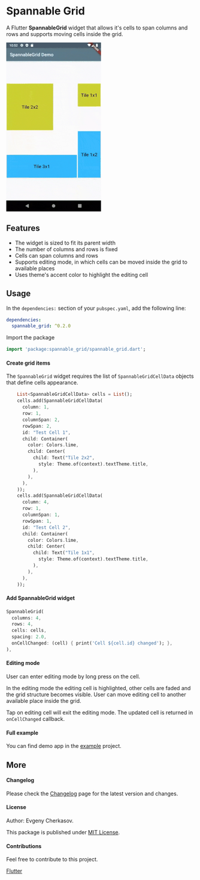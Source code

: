 # Spannable Grid

A Flutter **SpannableGrid** widget that allows it's cells to span columns 
and rows and supports moving cells inside the grid.

![SpannableGrid Demo](./assets/spannablegrid-001.gif)

## Features

- The widget is sized to fit its parent width
- The number of columns and rows is fixed
- Cells can span columns and rows
- Supports editing mode, in which cells can be moved inside the grid to available places 
- Uses theme's accent color to highlight the editing cell

## Usage

In the `dependencies:` section of your `pubspec.yaml`, add the following line:

```yaml
dependencies:
  spannable_grid: ^0.2.0
```

Import the package

```dart
import 'package:spannable_grid/spannable_grid.dart';
```

#### Create grid items

The `SpannableGrid` widget requires the list of `SpannableGridCellData` objects that define cells appearance.

```dart
    List<SpannableGridCellData> cells = List();
    cells.add(SpannableGridCellData(
      column: 1,
      row: 1,
      columnSpan: 2,
      rowSpan: 2,
      id: "Test Cell 1",
      child: Container(
        color: Colors.lime,
        child: Center(
          child: Text("Tile 2x2",
            style: Theme.of(context).textTheme.title,
          ),
        ),
      ),
    ));
    cells.add(SpannableGridCellData(
      column: 4,
      row: 1,
      columnSpan: 1,
      rowSpan: 1,
      id: "Test Cell 2",
      child: Container(
        color: Colors.lime,
        child: Center(
          child: Text("Tile 1x1",
            style: Theme.of(context).textTheme.title,
          ),
        ),
      ),
    ));
```  
 
#### Add SpannableGrid widget

```dart
SpannableGrid(
  columns: 4,
  rows: 4,
  cells: cells,
  spacing: 2.0,
  onCellChanged: (cell) { print('Cell ${cell.id} changed'); },
),
```

#### Editing mode

User can enter editing mode by long press on the cell. 

In the editing mode the editing cell is highlighted, other cells are faded and the grid structure becomes visible. User can move editing cell to another available place inside the grid. 

Tap on editing cell will exit the editing mode. The updated cell is returned in `onCellChanged` callback.

#### Full example

You can find demo app in the [example](https://github.com/ech89899/spannablegrid-flutter/tree/master/example) project.

## More

#### Changelog

Please check the [Changelog](CHANGELOG.md) page for the latest version and changes.

#### License

Author: Evgeny Cherkasov.

This package is published under [MIT License](LICENSE).

#### Contributions

Feel free to contribute to this project.

[Flutter](https://flutter.dev/docs)